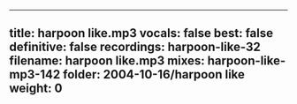 
---
title: harpoon like.mp3
vocals: false
best: false
definitive: false
recordings: harpoon-like-32
filename: harpoon like.mp3
mixes: harpoon-like-mp3-142
folder: 2004-10-16/harpoon like
weight: 0
---
